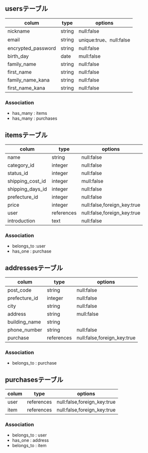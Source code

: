 ## usersテーブル
  |colum             |type   |options                |
  |------------------|-------|-----------------------|
  |nickname          |string |null:false             |
  |email             |string |unique:true、null:false|
  |encrypted_password|string |null:false             |
  |birth_day         |date   |mull:false             |
  |family_name       |string |null:false             |
  |first_name        |string |null:false             |
  |family_name_kana  |string |null:false             |
  |first_name_kana   |string |null:false             |
 
  
  ### Association

- has_many : items
- has_many : purchases



## itemsテーブル

  | colum            |type      |options                    |
  |------------------|----------|---------------------------|
  |name              |string    |null:false                 |
  |category_id       |integer   |null:false                 |
  |status_id         |integer   |null:false                 |
  |shipping_cost_id  |integer   |mull:false                 |
  |shipping_days_id  |integer   |null:false                 |
  |prefecture_id     |integer   |null:false                 |
  |price             |integer   |null:false,foreign_key:true|
  |user              |references|null:false,foreign_key:true|
  |introduction      |text      |null:false                 |
  ### Association
-  belongs_to :user
-  has_one : purchase

## addressesテーブル
  | colum            |type     |options                     |
  |------------------|-------  |----------------------------|
  |post_code         |string   |null:false                  |
  |prefecture_id     |integer  |null:false|
  |city              |string   |null:false                  |
  |address           |string   |mull:false                  |
  |building_name     |string   |                            |
  |phone_number      |string   |null:false                  |
  |purchase          |references|null:false,foreign_key:true|     
  ### Association
  - belongs_to : purchase
  

  ## purchasesテーブル
  | colum            |type      |options                    |
  |------------------|----------|---------------------------|
  |user              |references|null:false,foreign_key:true|
  |item              |references|null:false,foreign_key:true|
  
### Association
- belongs_to : user
- has_one : address
- belongs_to : item